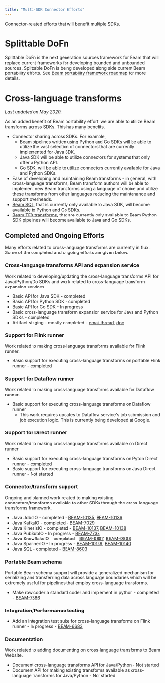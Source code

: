 ```yaml
---
title: "Multi-SDK Connector Efforts"
---
```

<!--
Licensed under the Apache License, Version 2.0 (the "License");
you may not use this file except in compliance with the License.
You may obtain a copy of the License at

http://www.apache.org/licenses/LICENSE-2.0

Unless required by applicable law or agreed to in writing, software
distributed under the License is distributed on an "AS IS" BASIS,
WITHOUT WARRANTIES OR CONDITIONS OF ANY KIND, either express or implied.
See the License for the specific language governing permissions and
limitations under the License.
-->

Connector-related efforts that will benefit multiple SDKs.

# Splittable DoFn
Splittable DoFn is the next generation sources framework for Beam that will
replace current frameworks for developing bounded and unbounded sources.
Splittable DoFn is being developed along side current Beam portability
efforts. See [Beam portability framework roadmap](https://beam.apache.org/roadmap/portability/) for more details.

# Cross-language transforms

_Last updated on May 2020._

As an added benefit of Beam portability effort, we are able to utilize Beam transforms across SDKs. This has many benefits.

* Connector sharing across SDKs. For example,
  + Beam pipelines written using Python and Go SDKs will be able to utilize the vast selection of connectors that are currently implemented for Java SDK.
  + Java SDK will be able to utilize connectors for systems that only offer a Python API.
  + Go SDK, will be able to utilize connectors currently available for Java and Python SDKs.
* Ease of developing and maintaining Beam transforms - in general, with cross-language transforms, Beam transform authors will be able to implement new Beam transforms using a
language of choice and utilize these transforms from other languages reducing the maintenance and support overheads.
* [Beam SQL](https://beam.apache.org/documentation/dsls/sql/overview/), that is currently only available to Java SDK, will become available to Python and Go SDKs.
* [Beam TFX transforms](https://www.tensorflow.org/tfx/transform/get_started), that are currently only available to Beam Python SDK pipelines will become available to Java and Go SDKs.

## Completed and Ongoing Efforts

Many efforts related to cross-language transforms are currently in flux. Some of the completed and ongoing efforts are given below.

### Cross-language transforms API and expansion service

Work related to developing/updating the cross-language transforms API for Java/Python/Go SDKs and work related to cross-language transform expansion services.

* Basic API for Java SDK - completed
* Basic API for Python SDK - completed
* Basic API for Go SDK - In progress
* Basic cross-language transform expansion service for Java and Python SDKs - completed
* Artifact staging - mostly completed - [email thread](https://lists.apache.org/thread.html/6fcee7047f53cf1c0636fb65367ef70842016d57effe2e5795c4137d@%3Cdev.beam.apache.org%3E), [doc](https://docs.google.com/document/d/1XaiNekAY2sptuQRIXpjGAyaYdSc-wlJ-VKjl04c8N48/edit#heading=h.900gc947qrw8)

### Support for Flink runner

Work related to making cross-language transforms available for Flink runner.

* Basic support for executing cross-language transforms on portable Flink runner - completed

### Support for Dataflow runner

Work related to making cross-language transforms available for Dataflow runner.

* Basic support for executing cross-language transforms on Dataflow runner
  + This work requires updates to Dataflow service's job submission and job execution logic. This is currently being developed at Google.

### Support for Direct runner

Work related to making cross-language transforms available on Direct runner

* Basic support for executing cross-language transforms on Pyton Direct runner - completed
* Basic support for executing cross-language transforms on Java Direct runner - Not started

### Connector/transform support

Ongoing and planned work related to making existing connectors/transforms available to other SDKs through the cross-language transforms framework.

* Java JdbcIO - completed - [BEAM-10135](https://github.com/apache/beam/issues/1798135), [BEAM-10136](https://github.com/apache/beam/issues/1798136)
* Java KafkaIO - completed - [BEAM-7029](https://github.com/apache/beam/issues/180839)
* Java KinesisIO - completed - [BEAM-10137](https://github.com/apache/beam/issues/1798137), [BEAM-10138](https://github.com/apache/beam/issues/1798138)
* Java PubSubIO - In progress - [BEAM-7738](https://issues.apache.org/jira/browse/BEAM-7738)
* Java SnowflakeIO - completed - [BEAM-9897](https://github.com/apache/beam/issues/17971897), [BEAM-9898](https://github.com/apache/beam/issues/17971898)
* Java SpannerIO - In progress - [BEAM-10139](https://github.com/apache/beam/issues/1798139), [BEAM-10140](https://github.com/apache/beam/issues/1798140)
* Java SQL - completed - [BEAM-8603](https://issues.apache.org/jira/browse/BEAM-8603)

### Portable Beam schema

Portable Beam schema support will provide a generalized mechanism for serializing and transferring data across language boundaries which will be extremely useful for pipelines that employ cross-language transforms.

* Make row coder a standard coder and implement in python - completed - [BEAM-7886](https://issues.apache.org/jira/browse/BEAM-7886)

### Integration/Performance testing

* Add an integration test suite for cross-language transforms on Flink runner - In progress - [BEAM-6683](https://issues.apache.org/jira/browse/BEAM-6683)

### Documentation

Work related to adding documenting on cross-language transforms to Beam Website.

* Document cross-language transforms API for Java/Python - Not started
* Document API for making existing transforms available as cross-language transforms for Java/Python - Not started
